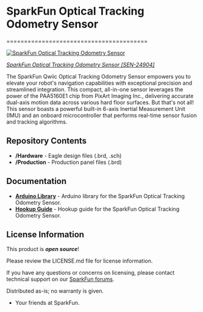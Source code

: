 # SparkFun Optical Tracking Odometry Sensor
========================================

[![SparkFun Optical Tracking Odometry Sensor](https://cdn.sparkfun.com/r/600-600/assets/parts/2/5/2/0/9/SEN-24904-Optical-Tracking-Odometry-Sensor-Feature.jpg)](https://www.sparkfun.com/products/24904)

[*SparkFun Optical Tracking Odometry Sensor [SEN-24904]*](https://www.sparkfun.com/products/24904)

The SparkFun Qwiic Optical Tracking Odometry Sensor empowers you to elevate your robot's navigation capabilities with exceptional precision and streamlined integration. This compact, all-in-one sensor leverages the power of the PAA5160E1 chip from PixArt Imaging Inc., delivering accurate dual-axis motion data across various hard floor surfaces. But that's not all! This sensor boasts a powerful built-in 6-axis Inertial Measurement Unit (IMU) and an onboard microcontroller that performs real-time sensor fusion and tracking algorithms.


Repository Contents
-------------------

* **/Hardware** - Eagle design files (.brd, .sch)
* **/Production** - Production panel files (.brd)



Documentation
--------------
* **[Arduino Library](https://github.com/sparkfun/SparkFun_Qwiic_OTOS_Arduino_Library)** - Arduino library for the SparkFun Optical Tracking Odometry Sensor.
* **[Hookup Guide](https://docs.sparkfun.com/SparkFun_Optical_Tracking_Odometry_Sensor/)** - Hookup guide for the SparkFun Optical Tracking Odometry Sensor.


License Information
-------------------

This product is _**open source**_! 

Please review the LICENSE.md file for license information. 

If you have any questions or concerns on licensing, please contact technical support on our [SparkFun forums](https://forum.sparkfun.com/viewforum.php?f=152).

Distributed as-is; no warranty is given.

- Your friends at SparkFun.

_<COLLABORATION CREDIT>_
